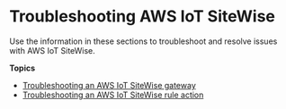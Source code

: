# Troubleshooting AWS IoT SiteWise<a name="troubleshooting"></a>

Use the information in these sections to troubleshoot and resolve issues with AWS IoT SiteWise\.

**Topics**
+ [Troubleshooting an AWS IoT SiteWise gateway](troubleshooting-gateway.md)
+ [Troubleshooting an AWS IoT SiteWise rule action](troubleshoot-rule.md)